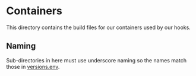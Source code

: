# Containers

This directory contains the build files for our containers used by our hooks.

## Naming

Sub-directories in here must use underscore naming so the names match those in [versions.env](../versions.env).
